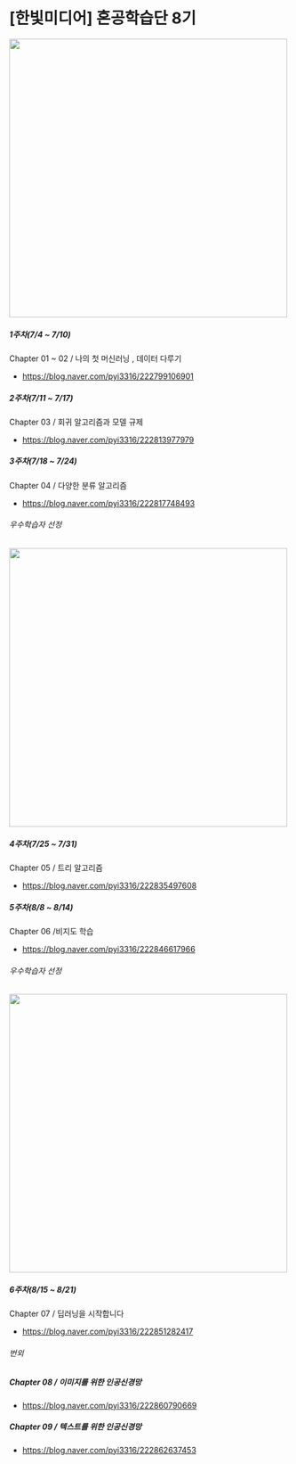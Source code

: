 # [한빛미디어] 혼공학습단 8기 
<img width="500" src="https://user-images.githubusercontent.com/102473586/236403984-2ee28394-655a-4b41-a032-f1fe3f657352.jpg">


##### 1주차(7/4 ~ 7/10)	
Chapter 01 ~ 02 / 나의 첫 머신러닝 , 데이터 다루기 

- https://blog.naver.com/pyi3316/222799106901

##### 2주차(7/11 ~ 7/17)	
Chapter 03	/ 회귀 알고리즘과 모델 규제 
- https://blog.naver.com/pyi3316/222813977979

##### 3주차(7/18 ~ 7/24)	
Chapter 04	/ 다양한 분류 알고리즘 
- https://blog.naver.com/pyi3316/222817748493

###### 우수학습자 선정 
<img width="500" src="https://user-images.githubusercontent.com/102473586/236404084-2831360b-e882-4c76-aa65-334800875147.jpg">

##### 4주차(7/25 ~ 7/31)	
Chapter 05	/ 트리 알고리즘 
- https://blog.naver.com/pyi3316/222835497608

##### 5주차(8/8 ~ 8/14)	
Chapter 06	/비지도 학습 
- https://blog.naver.com/pyi3316/222846617966

###### 우수학습자 선정 
<img width="500" src="https://user-images.githubusercontent.com/102473586/236404154-19d84493-af57-412b-a78c-6423ee3ac832.jpg">

##### 6주차(8/15 ~ 8/21)	
Chapter 07	/ 딥러닝을 시작합니다 
- https://blog.naver.com/pyi3316/222851282417


###### 번외 

##### Chapter 08 / 이미지를 위한 인공신경망 
- https://blog.naver.com/pyi3316/222860790669

##### Chapter 09 / 텍스트를 위한 인공신경망 
- https://blog.naver.com/pyi3316/222862637453
